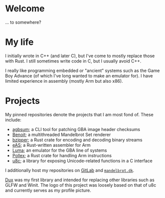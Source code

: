 # Welcome

... to somewhere?

# My life

I initially wrote in C++ (and later C), but I've come to mostly replace those with Rust.
I still sometimes write code in C, but I usually avoid C++.

I really like programming embedded or "ancient" systems such as the Game Boy Advance (of which I've long wanted to make an emulator for).
I have limited experience in assembly (mostly Arm but also x86).

# Projects

My pinned repositories denote the projects that I am most fond of.
These include:

* [agbsum](https://github.com/bjoernager/agbsum/); a CLI tool for patching GBA image header checksums
* [Benoit](https://github.com/bjoernager/benoit/); a multithreaded Mandelbrot Set renderer
* [bzipper](https://github.com/bjoernager/bzipper/); a Rust crate for encoding and decoding binary streams
* [eAS](https://github.com/bjoernager/eas/); a Rust-written assembler for Arm
* [Luma](https://github.com/bjoernager/luma/); an emulator for the GBA line of systems
* [Pollex](https://github.com/bjoernager/pollex/); a Rust crate for handling Arm instructions
* [u8c](https://github.com/bjoernager/u8c/); a library for exposing Unicode-related functions in a C interface

I additionally host my repositories on [GitLab](https://gitlab.com/bjoernager/) and [`mandelbrot.dk`](https://mandelbrot.dk/).  

[Dux](https://github.com/bjoernager/dux/) was my first library and intended for replacing other libraries such as GLFW and Winit.
The logo of this project was loosely based on that of u8c and currently serves as my profile picture.

